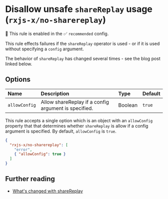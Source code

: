# Disallow unsafe `shareReplay` usage (`rxjs-x/no-sharereplay`)

💼 This rule is enabled in the ✅ `recommended` config.

<!-- end auto-generated rule header -->

This rule effects failures if the `shareReplay` operator is used - or if it is used without specifying a `config` argument.

The behavior of `shareReplay` has changed several times - see the blog post linked below.

## Options

<!-- begin auto-generated rule options list -->

| Name          | Description                                          | Type    | Default |
| :------------ | :--------------------------------------------------- | :------ | :------ |
| `allowConfig` | Allow shareReplay if a config argument is specified. | Boolean | `true`  |

<!-- end auto-generated rule options list -->

This rule accepts a single option which is an object with an `allowConfig` property that that determines whether `shareReplay` is allow if a config argument is specified. By default, `allowConfig` is `true`.

```json
{
  "rxjs-x/no-sharereplay": [
    "error",
    { "allowConfig": true }
  ]
}
```

## Further reading

- [What's changed with shareReplay](https://ncjamieson.com/whats-changed-with-sharereplay/)
